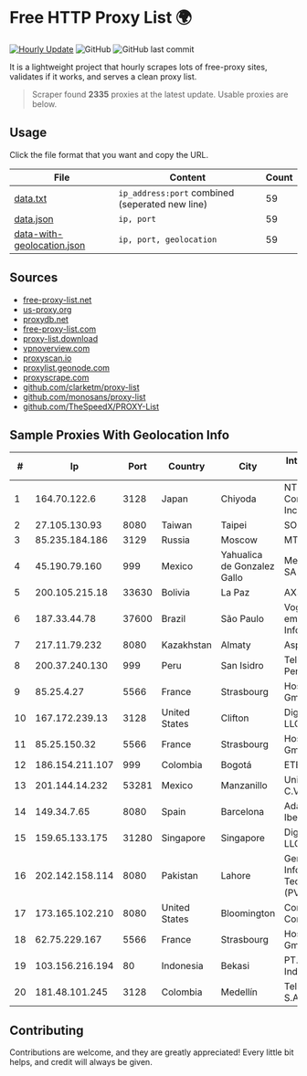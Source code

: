 
# Free HTTP Proxy List 🌍

[![Hourly Update](https://github.com/mertguvencli/http-proxy-list/actions/workflows/main.yml/badge.svg?branch=main)](https://github.com/mertguvencli/http-proxy-list/actions/workflows/main.yml)
![GitHub](https://img.shields.io/github/license/mertguvencli/http-proxy-list)
![GitHub last commit](https://img.shields.io/github/last-commit/mertguvencli/http-proxy-list)

It is a lightweight project that hourly scrapes lots of free-proxy sites, validates if it works, and serves a clean proxy list.


> Scraper found **2335** proxies at the latest update. Usable proxies are below.

## Usage

Click the file format that you want and copy the URL.


|File|Content|Count|
|----|-------|-----|
|[data.txt](https://raw.githubusercontent.com/mertguvencli/http-proxy-list/main/proxy-list/data.txt)|`ip_address:port` combined (seperated new line)|59|
|[data.json](https://raw.githubusercontent.com/mertguvencli/http-proxy-list/main/proxy-list/data.json)|`ip, port`|59|
|[data-with-geolocation.json](https://raw.githubusercontent.com/mertguvencli/http-proxy-list/main/proxy-list/data-with-geolocation.json)|`ip, port, geolocation`|59|

## Sources

* [free-proxy-list.net](https://free-proxy-list.net)
* [us-proxy.org](https://www.us-proxy.org)
* [proxydb.net](http://proxydb.net)
* [free-proxy-list.com](https://free-proxy-list.com/?page=&port=&type%5B%5D=http&type%5B%5D=https&up_time=0&search=Search)
* [proxy-list.download](https://www.proxy-list.download/HTTP)
* [vpnoverview.com](https://vpnoverview.com/privacy/anonymous-browsing/free-proxy-servers)
* [proxyscan.io](https://www.proxyscan.io)
* [proxylist.geonode.com](https://proxylist.geonode.com/api/proxy-list?limit=300&page=1&sort_by=lastChecked&sort_type=desc&protocols=http,https)
* [proxyscrape.com](https://api.proxyscrape.com/v2/?request=displayproxies&protocol=http&timeout=10000&country=all&ssl=all&anonymity=all)
* [github.com/clarketm/proxy-list](https://raw.githubusercontent.com/clarketm/proxy-list/master/proxy-list-raw.txt)
* [github.com/monosans/proxy-list](https://raw.githubusercontent.com/monosans/proxy-list/main/proxies/http.txt)
* [github.com/TheSpeedX/PROXY-List](https://raw.githubusercontent.com/TheSpeedX/PROXY-List/master/http.txt)


## Sample Proxies With Geolocation Info

|#|Ip|Port|Country|City|Internet Service Provider|
|-|--|----|-------|----|-------------------------|
|1|164.70.122.6|3128|Japan|Chiyoda|NTT PC Communications, Inc.|
|2|27.105.130.93|8080|Taiwan|Taipei|SONET|
|3|85.235.184.186|3129|Russia|Moscow|MTS PJSC|
|4|45.190.79.160|999|Mexico|Yahualica de Gonzalez Gallo|Meta Networks SA De CV|
|5|200.105.215.18|33630|Bolivia|La Paz|AXS Bolivia S. A.|
|6|187.33.44.78|37600|Brazil|São Paulo|Vogel SoluÔÔes em Telecom e InformÔtica S/A|
|7|217.11.79.232|8080|Kazakhstan|Almaty|Aspan telecom|
|8|200.37.240.130|999|Peru|San Isidro|Telefonica del Peru S.A.A.|
|9|85.25.4.27|5566|France|Strasbourg|Host Europe GmbH|
|10|167.172.239.13|3128|United States|Clifton|DigitalOcean, LLC|
|11|85.25.150.32|5566|France|Strasbourg|Host Europe GmbH|
|12|186.154.211.107|999|Colombia|Bogotá|ETB - Colombia|
|13|201.144.14.232|53281|Mexico|Manzanillo|Uninet S.A. de C.V|
|14|149.34.7.65|8080|Spain|Barcelona|Adamo Telecom Iberia S.A.|
|15|159.65.133.175|31280|Singapore|Singapore|DigitalOcean, LLC|
|16|202.142.158.114|8080|Pakistan|Lahore|Gerrys Information Technology (PVT) Ltd|
|17|173.165.102.210|8080|United States|Bloomington|Comcast Cable Communications|
|18|62.75.229.167|5566|France|Strasbourg|Host Europe GmbH|
|19|103.156.216.194|80|Indonesia|Bekasi|PT. Meiwa Mold Indonesia|
|20|181.48.101.245|3128|Colombia|Medellín|Telmex Colombia S.A.|



## Contributing

Contributions are welcome, and they are greatly appreciated! Every
little bit helps, and credit will always be given.

